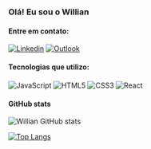 ### Olá! Eu sou o Willian

#### Entre em contato:
[![Linkedin](https://img.shields.io/badge/LinkedIn-0077B5?style=for-the-badge&logo=linkedin&logoColor=white)](www.linkedin.com/in/willian-costa44)
[![Outlook](https://img.shields.io/badge/Microsoft_Outlook-0078D4?style=for-the-badge&logo=microsoft-outlook&logoColor=white)](mailto:willian_costa44@outlook.com)
<br/>


#### Tecnologias que utilizo:
<div style="display: inline-block">
  <img align="center" alt="JavaScript"
    src="https://img.shields.io/badge/JavaScript-F7DF1E?style=for-the-badge&logo=javascript&logoColor=black"
  />
  <img align="center" alt="HTML5"
    src="https://img.shields.io/badge/HTML5-E34F26?style=for-the-badge&logo=html5&logoColor=white"
  />
  <img align="center" alt="CSS3"
    src="https://img.shields.io/badge/CSS3-1572B6?style=for-the-badge&logo=css3&logoColor=white"
  />
  <img align="center" alt="React"
    src="https://img.shields.io/badge/React-20232A?style=for-the-badge&logo=react&logoColor=61DAFB"
  />
</div>

<br/>


#### GitHub stats
![Willian GitHub stats](https://github-readme-stats.vercel.app/api?username=WillCostaNM&show_icons=true&theme=dark)

[![Top Langs](https://github-readme-stats.vercel.app/api/top-langs/?username=WillCostaNM)](https://github.com/anuraghazra/github-readme-stats)
